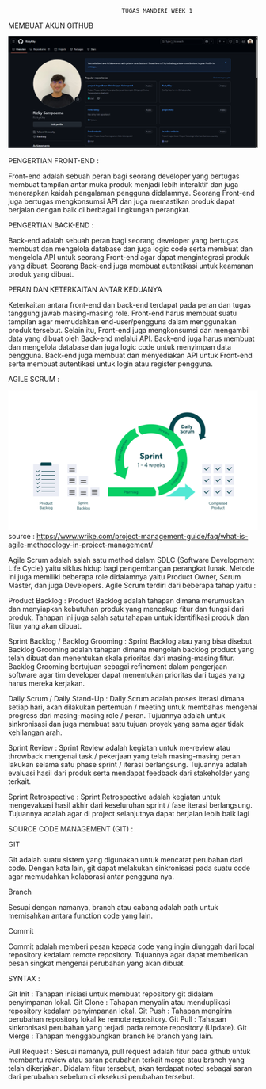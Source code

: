                                     TUGAS MANDIRI WEEK 1

MEMBUAT AKUN GITHUB

![alt text](https://github.com/RizkyKiky/RizkySam-Batch7/blob/main/screenshoot/github.png?raw=true)

PENGERTIAN FRONT-END :

Front-end adalah sebuah peran bagi seorang developer yang bertugas membuat tampilan antar muka produk menjadi lebih interaktif dan juga menerapkan kaidah pengalaman pengguna didalamnya. Seorang Front-end juga bertugas mengkonsumsi API dan juga memastikan produk dapat berjalan dengan baik di berbagai lingkungan perangkat.

PENGERTIAN BACK-END :

Back-end adalah sebuah peran bagi seorang developer yang bertugas membuat dan mengelola database dan juga logic code serta membuat dan mengelola API untuk seorang Front-end agar dapat mengintegrasi produk yang dibuat. Seorang Back-end juga membuat autentikasi untuk keamanan produk yang dibuat.

PERAN DAN KETERKAITAN ANTAR KEDUANYA

Keterkaitan antara front-end dan back-end terdapat pada peran dan tugas tanggung jawab masing-masing role. Front-end harus membuat suatu tampilan agar memudahkan end-user/pengguna dalam menggunakan produk tersebut. Selain itu, Front-end juga mengkonsumsi dan mengambil data yang dibuat oleh Back-end melalui API. Back-end juga harus membuat dan mengelola database dan juga logic code untuk menyimpan data pengguna. Back-end juga membuat dan menyediakan API untuk Front-end serta membuat autentikasi untuk login atau register pengguna.

AGILE SCRUM :

![alt text](https://github.com/RizkyKiky/RizkySam-Batch7/blob/main/screenshoot/agile%20scrum.png?raw=true)
source : https://www.wrike.com/project-management-guide/faq/what-is-agile-methodology-in-project-management/

Agile Scrum adalah salah satu method dalam SDLC (Software Development Life Cycle) yaitu siklus hidup bagi pengembangan perangkat lunak. Metode ini juga memiliki beberapa role didalamnya yaitu Product Owner, Scrum Master, dan juga Developers. Agile Scrum terdiri dari beberapa tahap yaitu :

Product Backlog : Product Backlog adalah tahapan dimana merumuskan dan menyiapkan kebutuhan produk yang mencakup fitur dan fungsi dari produk. Tahapan ini juga salah satu tahapan untuk identifikasi produk dan fitur yang akan dibuat.

Sprint Backlog / Backlog Grooming : Sprint Backlog atau yang bisa disebut Backlog Grooming adalah tahapan dimana mengolah backlog product yang telah dibuat dan menentukan skala prioritas dari masing-masing fitur. Backlog Grooming bertujuan sebagai refinement dalam pengerjaan software agar tim developer dapat menentukan prioritas dari tugas yang harus mereka kerjakan.

Daily Scrum / Daily Stand-Up : Daily Scrum adalah proses iterasi dimana setiap hari, akan dilakukan pertemuan / meeting untuk membahas mengenai progress dari masing-masing role / peran. Tujuannya adalah untuk sinkronisasi dan juga membuat satu tujuan proyek yang sama agar tidak kehilangan arah.

Sprint Review : Sprint Review adalah kegiatan untuk me-review atau throwback mengenai task / pekerjaan yang telah masing-masing peran lakukan selama satu phase sprint / iterasi berlangsung. Tujuannya adalah evaluasi hasil dari produk serta mendapat feedback dari stakeholder yang terkait.

Sprint Retrospective : Sprint Retrospective adalah kegiatan untuk mengevaluasi hasil akhir dari keseluruhan sprint / fase iterasi berlangsung. Tujuannya adalah agar di project selanjutnya dapat berjalan lebih baik lagi

SOURCE CODE MANAGEMENT (GIT) :

GIT

Git adalah suatu sistem yang digunakan untuk mencatat perubahan dari code. Dengan kata lain, git dapat melakukan sinkronisasi pada suatu code agar memudahkan kolaborasi antar pengguna nya.

Branch

Sesuai dengan namanya, branch atau cabang adalah path untuk memisahkan antara function code yang lain.

Commit

Commit adalah memberi pesan kepada code yang ingin diunggah dari local repository kedalam remote repository. Tujuannya agar dapat memberikan pesan singkat mengenai perubahan yang akan dibuat.

SYNTAX :

Git Init : Tahapan inisiasi untuk membuat repository git didalam penyimpanan lokal.
Git Clone : Tahapan menyalin atau menduplikasi repository kedalam penyimpanan lokal.
Git Push : Tahapan mengirim perubahan repository lokal ke remote repository.
Git Pull : Tahapan sinkronisasi perubahan yang terjadi pada remote repository (Update).
Git Merge : Tahapan menggabungkan branch ke branch yang lain.

Pull Request : Sesuai namanya, pull request adalah fitur pada github untuk membantu review atau saran perubahan terkait merge atau branch yang telah dikerjakan. Didalam fitur tersebut, akan terdapat noted sebagai saran dari perubahan sebelum di eksekusi perubahan tersebut.
